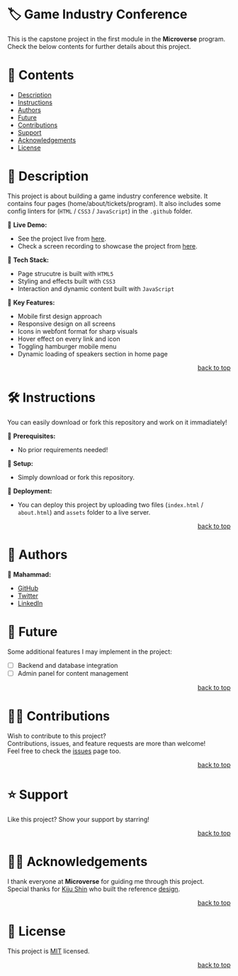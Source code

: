 <a name="title"></a>

<!-- TITLE -->

# 🏷️ Game Industry Conference

This is the capstone project in the first module in the **Microverse** program.
<br/>
Check the below contents for further details about this project.

<!-- CONTENTS -->

# 📗 Contents

- [Description](#description)
- [Instructions](#instructions)
- [Authors](#authors)
- [Future](#future)
- [Contributions](#contributions)
- [Support](#support)
- [Acknowledgements](#acknowledgements)
- [License](#license)

<!-- DESCRIPTION -->

<a name="description"></a>

# 📖 Description

This project is about building a game industry conference website. It contains four pages (home/about/tickets/program).
It also includes some config linters for (`HTML` / `CSS3` / `JavaScript`) in the `.github` folder. 

📌 **Live Demo:**
- See the project live from [here](https://mahammad-mostafa.github.io/game-industry-conference).
- Check a screen recording to showcase the project from [here](https://www.loom.com/share/7f48ff3133ee408e9e0eadaef7176932?sid=fb3f639e-0d29-454d-b1d7-8764f453f2bb).

📌 **Tech Stack:**
- Page strucutre is built with `HTML5`
- Styling and effects built with `CSS3`
- Interaction and dynamic content built with `JavaScript`

📌 **Key Features:**
- Mobile first design approach
- Responsive design on all screens
- Icons in webfont format for sharp visuals
- Hover effect on every link and icon
- Toggling hamburger mobile menu
- Dynamic loading of speakers section in home page

<p align="right"><a href="#title">back to top</a></p>

<!-- INSTRUCTIONS -->

<a name="instructions"></a>

# 🛠️ Instructions

You can easily download or fork this repository and work on it immadiately!

📌 **Prerequisites:**
- No prior requirements needed!

📌 **Setup:**
- Simply download or fork this repository.

📌 **Deployment:**
- You can deploy this project by uploading two files (`index.html` / `about.html`) and `assets` folder to a live server.

<p align="right"><a href="#title">back to top</a></p>

<!-- AUTHORS -->

<a name="authors"></a>

# 👥 Authors

📌 **Mahammad:**
- [GitHub](https://github.com/mahammad-mostafa)
- [Twitter](https://twitter.com/mahammad_mostfa)
- [LinkedIn](https://linkedin.com/in/mahammad-mostafa)

<!-- FUTURE -->

<a name="future"></a>

# 🔭 Future

Some additional features I may implement in the project:
- [ ] Backend and database integration
- [ ] Admin panel for content management

<p align="right"><a href="#title">back to top</a></p>

<!-- CONTRIBUTIONS -->

<a name="contributions"></a>

# 🤝🏻 Contributions

Wish to contribute to this project?
<br/>
Contributions, issues, and feature requests are more than welcome!
<br/>
Feel free to check the [issues](../../issues) page too.

<p align="right"><a href="#title">back to top</a></p>

<!-- SUPPORT -->

<a name="support"></a>

# ⭐️ Support

Like this project? Show your support by starring!

<p align="right"><a href="#title">back to top</a></p>

<!-- ACKNOWLEDGEMENTS -->

<a name="acknowledgements"></a>

# 🙏🏻 Acknowledgements

I thank everyone at **Microverse** for guiding me through this project.
<br/>
Special thanks for [Kiju Shin](http://linkedin.com/in/adagio07) who built the reference [design](https://www.behance.net/gallery/29845175/CC-Global-Summit-2015). 

<p align="right"><a href="#title">back to top</a></p>

<!-- LICENSE -->

<a name="license"></a>

# 📝 License

This project is [MIT](LICENSE.md) licensed.

<p align="right"><a href="#title">back to top</a></p>
